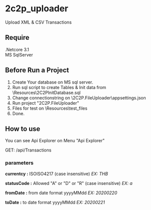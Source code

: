 # 2c2p_uploader
Upload XML &amp; CSV Transactions

## Require
.Netcore 3.1 <br />
MS SqlServer 

## Before Run a Project 
1. Create Your database on MS sql server.
2. Run sql script to create Tables & Init data from \Resources\2C2PInitDatabase.sql
3. Change connectionstring on \2C2P.FileUploader\appsettings.json
4. Run project "2C2P.FileUploader"
5. Files for test on \Resources\test_files
6. Done.

## How to use 
You can see Api Explorer on Menu "Api Explorer"

GET: /api/Transactions

### parameters

<b>currentcy :</b> ISOISO4217 (case insensitive) <i>EX: THB</i> 

<b>statusCode :</b> Allowed "A" or "D" or "R" (case insensitive)  <i>EX: a</i> 
 
<b>fromDate :</b> from date  format yyyyMMdd  <i>EX: 20200220</i> 

<b>toDate :</b> to date format yyyyMMdd  <i>EX: 20200221</i> 

